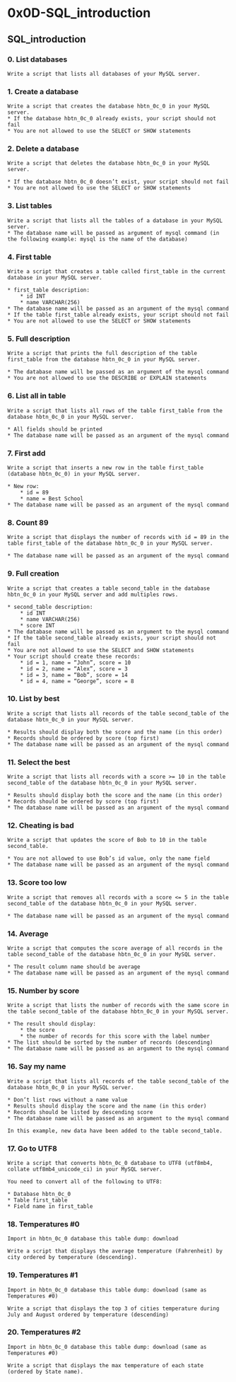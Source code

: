 # 0x0D-SQL_introduction

## SQL_introduction

### 0. List databases
    Write a script that lists all databases of your MySQL server.
    
### 1. Create a database
    Write a script that creates the database hbtn_0c_0 in your MySQL server.
    * If the database hbtn_0c_0 already exists, your script should not fail
    * You are not allowed to use the SELECT or SHOW statements
    
### 2. Delete a database
    Write a script that deletes the database hbtn_0c_0 in your MySQL server.

    * If the database hbtn_0c_0 doesn’t exist, your script should not fail
    * You are not allowed to use the SELECT or SHOW statements
    
### 3. List tables
    Write a script that lists all the tables of a database in your MySQL server.
    * The database name will be passed as argument of mysql command (in the following example: mysql is the name of the database)
   
### 4. First table
    Write a script that creates a table called first_table in the current database in your MySQL server.

    * first_table description:
        * id INT
        * name VARCHAR(256)
    * The database name will be passed as an argument of the mysql command
    * If the table first_table already exists, your script should not fail
    * You are not allowed to use the SELECT or SHOW statements
    
### 5. Full description
    Write a script that prints the full description of the table first_table from the database hbtn_0c_0 in your MySQL server.

    * The database name will be passed as an argument of the mysql command
    * You are not allowed to use the DESCRIBE or EXPLAIN statements
    
### 6. List all in table
    Write a script that lists all rows of the table first_table from the database hbtn_0c_0 in your MySQL server.

    * All fields should be printed
    * The database name will be passed as an argument of the mysql command
    
### 7. First add
    Write a script that inserts a new row in the table first_table (database hbtn_0c_0) in your MySQL server.

    * New row:
        * id = 89
        * name = Best School
    * The database name will be passed as an argument of the mysql command
    
### 8. Count 89
    Write a script that displays the number of records with id = 89 in the table first_table of the database hbtn_0c_0 in your MySQL server.

    * The database name will be passed as an argument of the mysql command
    
### 9. Full creation
    Write a script that creates a table second_table in the database hbtn_0c_0 in your MySQL server and add multiples rows.

    * second_table description:
        * id INT
        * name VARCHAR(256)
        * score INT
    * The database name will be passed as an argument to the mysql command
    * If the table second_table already exists, your script should not fail
    * You are not allowed to use the SELECT and SHOW statements
    * Your script should create these records:
        * id = 1, name = “John”, score = 10
        * id = 2, name = “Alex”, score = 3
        * id = 3, name = “Bob”, score = 14
        * id = 4, name = “George”, score = 8
    
### 10. List by best
    Write a script that lists all records of the table second_table of the database hbtn_0c_0 in your MySQL server.

    * Results should display both the score and the name (in this order)
    * Records should be ordered by score (top first)
    * The database name will be passed as an argument of the mysql command
    
### 11. Select the best
    Write a script that lists all records with a score >= 10 in the table second_table of the database hbtn_0c_0 in your MySQL server.

    * Results should display both the score and the name (in this order)
    * Records should be ordered by score (top first)
    * The database name will be passed as an argument of the mysql command
    
### 12. Cheating is bad
    Write a script that updates the score of Bob to 10 in the table second_table.

    * You are not allowed to use Bob’s id value, only the name field
    * The database name will be passed as an argument of the mysql command
    
### 13. Score too low
    Write a script that removes all records with a score <= 5 in the table second_table of the database hbtn_0c_0 in your MySQL server.

    * The database name will be passed as an argument of the mysql command
    
### 14. Average
    Write a script that computes the score average of all records in the table second_table of the database hbtn_0c_0 in your MySQL server.

    * The result column name should be average
    * The database name will be passed as an argument of the mysql command
    
### 15. Number by score
    Write a script that lists the number of records with the same score in the table second_table of the database hbtn_0c_0 in your MySQL server.

    * The result should display:
        * the score
        * the number of records for this score with the label number
    * The list should be sorted by the number of records (descending)
    * The database name will be passed as an argument to the mysql command 
    
### 16. Say my name
    Write a script that lists all records of the table second_table of the database hbtn_0c_0 in your MySQL server.

    * Don’t list rows without a name value
    * Results should display the score and the name (in this order)
    * Records should be listed by descending score
    * The database name will be passed as an argument to the mysql command

    In this example, new data have been added to the table second_table.
### 17. Go to UTF8
    Write a script that converts hbtn_0c_0 database to UTF8 (utf8mb4, collate utf8mb4_unicode_ci) in your MySQL server.

    You need to convert all of the following to UTF8:

    * Database hbtn_0c_0
    * Table first_table
    * Field name in first_table
### 18. Temperatures #0
    Import in hbtn_0c_0 database this table dump: download

    Write a script that displays the average temperature (Fahrenheit) by city ordered by temperature (descending).
### 19. Temperatures #1
    Import in hbtn_0c_0 database this table dump: download (same as Temperatures #0)

    Write a script that displays the top 3 of cities temperature during July and August ordered by temperature (descending)
### 20. Temperatures #2
    Import in hbtn_0c_0 database this table dump: download (same as Temperatures #0)

    Write a script that displays the max temperature of each state (ordered by State name).

